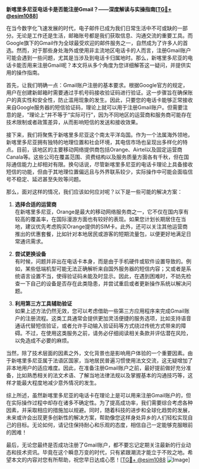 **新喀里多尼亚电话卡是否能注册Gmail？——深度解读与实操指南[[TG💪+ @esim1088](https://t.me/s/esim1088)]**

在当今数字化飞速发展的时代，电子邮件已成为我们日常生活中不可或缺的一部分。无论是工作还是生活，邮箱账号都是我们获取信息、沟通交流的重要工具。而Google旗下的Gmail作为全球最受欢迎的邮件服务之一，自然成为了许多人的首选。然而，对于那些身处海外或使用非主流地区电话卡的人而言，注册Gmail账户可能会遇到一些问题，尤其是当涉及到电话卡归属地时。那么，新喀里多尼亚的电话卡能否用来注册Gmail呢？本文将从多个角度为您详细解答这一疑问，并提供实用的操作指南。

首先，让我们明确一点：Gmail账户注册的基本要求。根据Google官方的规定，用户在创建新邮箱时需要通过手机号码接收验证码进行验证。这一步骤旨在确保账户的真实性和安全性，防止滥用现象的发生。因此，只要您的电话卡能够正常接收来自Google服务器的短信验证码，理论上就可以用于注册Gmail账户。但需要注意的是，“理论上”并不等于“实际可行”，因为不同地区的运营商和服务商可能存在技术限制或者政策差异，从而影响短信的发送和接收效果。

接下来，我们将聚焦于新喀里多尼亚这个南太平洋岛国。作为一个法属海外领地，新喀里多尼亚拥有独特的地理位置和社会环境，其电信市场也呈现出多样化的特点。目前，该地区的主要移动网络提供商包括Orange、Airtel以及固定运营商Canala等。这些公司在覆盖范围、资费结构以及服务质量方面各有千秋，但在国际通信能力上却相对有限。换句话说，尽管新喀里多尼亚的电话卡理论上具备接收短信的功能，但由于其地理位置偏远且与外界联系较少，实际操作中可能会面临信号不稳定、延迟甚至失败等问题。

那么，面对这样的情况，我们应该如何应对呢？以下是一些可能的解决方案：

1. **选择合适的运营商**  
   在新喀里多尼亚，Orange是最大的移动网络服务商之一，它不仅在国内享有较高的覆盖率，在国际漫游方面也有较好的表现。如果您计划长期居住在当地，建议优先考虑购买Orange提供的SIM卡。此外，还可以关注其他运营商推出的优惠套餐，比如针对本地居民或游客的短期流量包，以便更好地满足日常通讯需求。

2. **尝试更换设备**  
   有时候，问题并非出在电话卡本身，而是由于手机硬件或软件设置导致的。例如，某些低端机型可能无法正确解析来自国外服务器的短信内容；又或者是系统语言设置不当，使得验证码未能及时显示。因此，在遇到困难时，不妨先检查一下自己的设备是否存在此类隐患，并尝试重启或者更新操作系统以解决问题。

3. **利用第三方工具辅助验证**  
   如果上述方法仍然无效，您可以考虑借助一些第三方应用程序来完成Gmail账户的注册流程。这类工具通常会提供更加灵活便捷的服务选项，比如支持语音通话代替短信验证，或者允许手动输入验证码等方式绕过传统方式带来的障碍。不过，在使用这类服务之前，请务必仔细阅读相关条款并评估潜在风险，以免造成不必要的麻烦。

当然，除了技术层面的因素之外，文化背景也是影响用户体验的一个重要因素。由于新喀里多尼亚属于法语区国家，当地居民普遍习惯使用法文交流，这无疑增加了非本地用户的适应难度。因此，在准备注册Gmail账户之前，最好提前做好充分准备，比如熟悉相关的法文术语、了解当地法律法规以及掌握基本的沟通技巧等，这样才能最大程度地减少意外情况的发生。

综上所述，虽然新喀里多尼亚的电话卡在理论上是可以用来注册Gmail账户的，但在实际操作过程中却存在诸多不确定性。为了提高成功率，我们需要综合考虑各种因素，并采取相应的措施加以规避。同时，随着科技的进步和全球化趋势的发展，未来或许会出现更多创新性的解决方案，帮助像您这样身处异乡的人们轻松实现自己的目标。无论如何，请记住保持耐心和乐观的态度，相信自己一定能够克服眼前的困难！

最后，无论您最终是否成功注册了Gmail账户，都不要忘记定期关注最新的行业动态和技术资讯。毕竟在这个瞬息万变的时代，只有紧跟潮流才能立于不败之地。希望本文的内容对您有所帮助，祝您早日达成心愿！[[TG💪+ @esim1088](https://t.me/s/esim1088) ![Image](https://i.postimg.cc/4NQfJmqS/Snipaste-2025-05-13-00-14-12.png)]